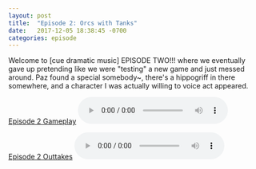 ```yaml
---
layout: post
title:  "Episode 2: Orcs with Tanks"
date:   2017-12-05 18:38:45 -0700
categories: episode
---
```

Welcome to [cue dramatic music] EPISODE TWO!!! where we eventually gave up pretending like we were "testing" a new game and just messed around. Paz found a special somebody~, there's a hippogriff in there somewhere, and a character I was actually willing to voice act appeared.

[Episode 2 Gameplay](/audios/episode-2-gameplay.mp3)
<audio controls>
  <source src="/audios/episode-2-gameplay.mp3" type="audio/mpeg">
Your browser does not support the audio element. Click the link above to listen to the file in your browser.
</audio>


[Episode 2 Outtakes](/audios/episode-2-outtakes.mp3)
<audio controls>
  <source src="/audios/episode-2-outtakes.mp3" type="audio/mpeg">
Your browser does not support the audio element. Click the link above to listen to the file in your browser.
</audio>
